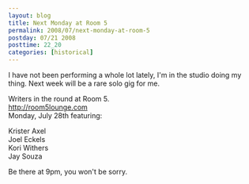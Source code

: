 ```yaml
---
layout: blog
title: Next Monday at Room 5
permalink: 2008/07/next-monday-at-room-5
postday: 07/21 2008
posttime: 22_20
categories: [historical]
---
```


<p>I have not been performing a whole lot lately, I'm in the studio doing my thing. Next week will be a rare solo gig for me.</p>
<p>Writers in the round at Room 5.<br />
<a href="http://room5lounge.com" title="http://room5lounge.com">http://room5lounge.com</a><br />
Monday, July 28th featuring:</p>
<p>Krister Axel<br />
Joel Eckels<br />
Kori Withers<br />
Jay Souza</p>
<p>Be there at 9pm, you won't be sorry.</p>
